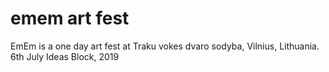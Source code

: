 # emem art fest

EmEm is a one day art fest at
Traku vokes dvaro sodyba, Vilnius, Lithuania. 
6th July 
Ideas Block, 2019
